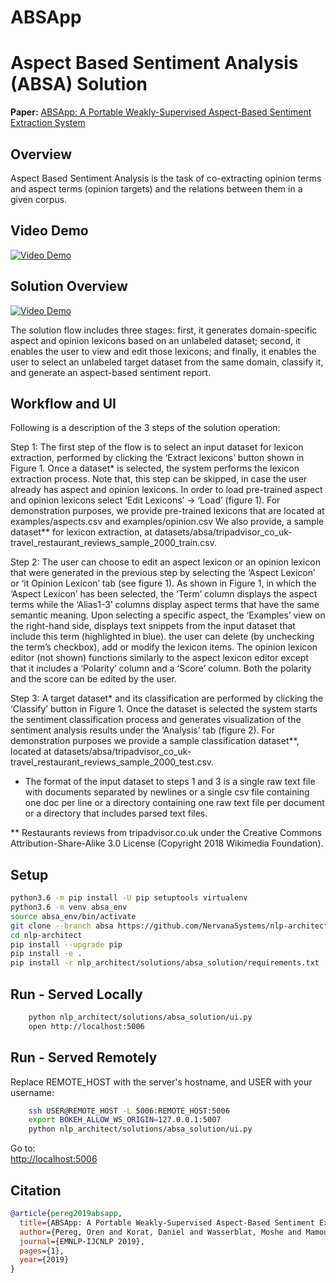 # ABSApp

# Aspect Based Sentiment Analysis (ABSA) Solution

**Paper:** [ABSApp: A Portable Weakly-Supervised Aspect-Based Sentiment Extraction System](https://www.aclweb.org/anthology/D19-3001/)

## Overview

Aspect Based Sentiment Analysis is the task of co-extracting opinion terms and aspect terms (opinion targets) and the relations between them in a given corpus.

## Video Demo

[![Video Demo](https://raw.githubusercontent.com/NervanaSystems/nlp-architect/absa/nlp_architect/solutions/absa_solution/assets/demo_screenshot.png)](https://drive.google.com/open?id=1BLk0xkjIOqyRhNy4UQEFQpDF_KR_NMAd)

## Solution Overview

[![Video Demo](http://nlp_architect.nervanasys.com/_images/absa_solution_workflow.png)](https://drive.google.com/open?id=1BLk0xkjIOqyRhNy4UQEFQpDF_KR_NMAd)

The solution flow includes three stages: first, it generates domain-specific aspect and opinion lexicons based on an unlabeled dataset; second, it enables the user to view and edit those lexicons; and finally, it enables the user to select an unlabeled target dataset from the same domain, classify it, and generate an aspect-based sentiment report.

## Workflow and UI

Following is a description of the 3 steps of the solution operation:

Step 1: The first step of the flow is to select an input dataset for lexicon extraction, performed by clicking the ‘Extract lexicons’ button shown in Figure 1. Once a dataset* is selected, the system performs the lexicon extraction process. Note that, this step can be skipped, in case the user already has aspect and opinion lexicons. In order to load pre-trained aspect and opinion lexicons select ‘Edit Lexicons’ -> ‘Load’ (figure 1). For demonstration purposes, we provide pre-trained lexicons that are located at examples/aspects.csv and examples/opinion.csv We also provide, a sample dataset** for lexicon extraction, at datasets/absa/tripadvisor_co_uk-travel_restaurant_reviews_sample_2000_train.csv.

Step 2: The user can choose to edit an aspect lexicon or an opinion lexicon that were generated in the previous step by selecting the ‘Aspect Lexicon’ or ‘it Opinion Lexicon’ tab (see figure 1). As shown in Figure 1, in which the ‘Aspect Lexicon’ has been selected, the ‘Term’ column displays the aspect terms while the ‘Alias1-3’ columns display aspect terms that have the same semantic meaning. Upon selecting a specific aspect, the ‘Examples’ view on the right-hand side, displays text snippets from the input dataset that include this term (highlighted in blue). the user can delete (by unchecking the term’s checkbox), add or modify the lexicon items. The opinion lexicon editor (not shown) functions similarly to the aspect lexicon editor except that it includes a ‘Polarity’ column and a ‘Score’ column. Both the polarity and the score can be edited by the user.

Step 3: A target dataset* and its classification are performed by clicking the ‘Classify’ button in Figure 1. Once the dataset is selected the system starts the sentiment classification process and generates visualization of the sentiment analysis results under the ‘Analysis’ tab (figure 2). For demonstration purposes we provide a sample classification dataset**, located at datasets/absa/tripadvisor_co_uk-travel_restaurant_reviews_sample_2000_test.csv.

* The format of the input dataset to steps 1 and 3 is a single raw text file with documents separated by newlines or a single csv file containing one doc per line or a directory containing one raw text file per document or a directory that includes parsed text files.

** Restaurants reviews from tripadvisor.co.uk under the Creative Commons Attribution-Share-Alike 3.0 License (Copyright 2018 Wikimedia Foundation).


## Setup

```bash
python3.6 -m pip install -U pip setuptools virtualenv
python3.6 -m venv absa_env
source absa_env/bin/activate
git clone --branch absa https://github.com/NervanaSystems/nlp-architect.git
cd nlp-architect
pip install --upgrade pip
pip install -e .
pip install -r nlp_architect/solutions/absa_solution/requirements.txt
```

## Run - Served Locally

```bash
    python nlp_architect/solutions/absa_solution/ui.py
    open http://localhost:5006
```

## Run - Served Remotely

Replace REMOTE_HOST with the server's hostname, and USER with your username:

```bash
    ssh USER@REMOTE_HOST -L 5006:REMOTE_HOST:5006
    export BOKEH_ALLOW_WS_ORIGIN=127.0.0.1:5007
    python nlp_architect/solutions/absa_solution/ui.py
```

Go to:  
[http://localhost:5006](http://localhost:5006)

## Citation

```bibtex
@article{pereg2019absapp,
  title={ABSApp: A Portable Weakly-Supervised Aspect-Based Sentiment Extraction System},
  author={Pereg, Oren and Korat, Daniel and Wasserblat, Moshe and Mamou, Jonathan and Dagan, Ido},
  journal={EMNLP-IJCNLP 2019},
  pages={1},
  year={2019}
}
```
